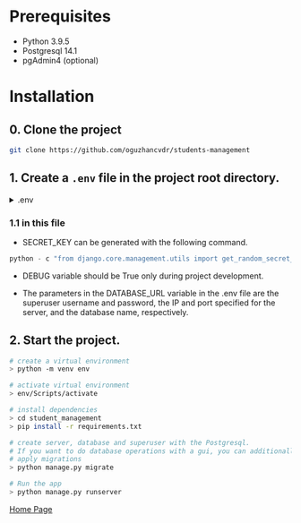 # Prerequisites
- Python 3.9.5
- Postgresql 14.1
- pgAdmin4 (optional)

# Installation

## 0. Clone the project
```bash
git clone https://github.com/oguzhancvdr/students-management
```

## 1. Create a `.env` file in the project root directory.

<details>
    <summary>.env</summary>

    DEBUG=True
    SECRET_KEY=secret_key
    DATABASE_URL=psql://superuser_username:superuser_password@server_ip:server_port/db_name
    ALLOWED_HOSTS=127.0.0.1,localhost
    TIME_ZONE=Europe/Istanbul
</details>

### 1.1 in this file
- SECRET_KEY can be generated with the following command.

```python
python - c "from django.core.management.utils import get_random_secret_key; print(get_random_secret_key())"
```
- DEBUG variable should be True only during project development. 

- The parameters in the DATABASE_URL variable in the .env file are the superuser username and password, the IP and port specified for the server, and the database name, respectively.

## 2. Start the project.
```bash
# create a virtual environment
> python -m venv env

# activate virtual environment
> env/Scripts/activate

# install dependencies
> cd student_management
> pip install -r requirements.txt

# create server, database and superuser with the Postgresql.
# If you want to do database operations with a gui, you can additionally use pgAdmin.
# apply migrations
> python manage.py migrate

# Run the app
> python manage.py runserver
```


[Home Page](http://127.0.0.1:8000/)
